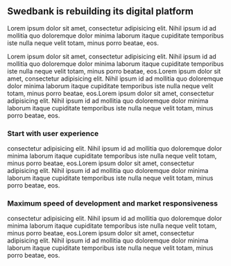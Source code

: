 ## Swedbank is rebuilding its digital platform

Lorem ipsum dolor sit amet, consectetur adipisicing elit. Nihil ipsum id ad mollitia quo doloremque dolor minima laborum itaque cupiditate temporibus iste nulla neque velit totam, minus porro beatae, eos.

Lorem ipsum dolor sit amet, consectetur adipisicing elit. Nihil ipsum id ad mollitia quo doloremque dolor minima laborum itaque cupiditate temporibus iste nulla neque velit totam, minus porro beatae, eos.Lorem ipsum dolor sit amet, consectetur adipisicing elit. Nihil ipsum id ad mollitia quo doloremque dolor minima laborum itaque cupiditate temporibus iste nulla neque velit totam, minus porro beatae, eos.Lorem ipsum dolor sit amet, consectetur adipisicing elit. Nihil ipsum id ad mollitia quo doloremque dolor minima laborum itaque cupiditate temporibus iste nulla neque velit totam, minus porro beatae, eos.

### Start with user experience
consectetur adipisicing elit. Nihil ipsum id ad mollitia quo doloremque dolor minima laborum itaque cupiditate temporibus iste nulla neque velit totam, minus porro beatae, eos.Lorem ipsum dolor sit amet, consectetur adipisicing elit. Nihil ipsum id ad mollitia quo doloremque dolor minima laborum itaque cupiditate temporibus iste nulla neque velit totam, minus porro beatae, eos.

### Maximum speed of development and market responsiveness
consectetur adipisicing elit. Nihil ipsum id ad mollitia quo doloremque dolor minima laborum itaque cupiditate temporibus iste nulla neque velit totam, minus porro beatae, eos.Lorem ipsum dolor sit amet, consectetur adipisicing elit. Nihil ipsum id ad mollitia quo doloremque dolor minima laborum itaque cupiditate temporibus iste nulla neque velit totam, minus porro beatae, eos.


